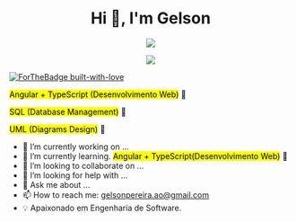 <h1 align="center">Hi 👋, I'm Gelson</h1>

<div align="center">  
 
![](https://github-readme-stats.vercel.app/api?username=ggelsonpereira&theme=radical&hide_border=false&include_all_commits=true&count_private=true)<br/>

![](https://github-readme-stats.vercel.app/api/top-langs/?username=ggelsonpereira&theme=radical&hide_border=false&include_all_commits=true&count_private=true&layout=compact)
</div>

[![ForTheBadge built-with-love](http://ForTheBadge.com/images/badges/built-with-love.svg)](https://GitHub.com/Naereen/)

   <mark>Angular + TypeScript (Desenvolvimento Web)</mark>  🚀
   
   <mark> SQL (Database Management)</mark>  🚀
   
   <mark> UML (Diagrams Design)</mark>  🚀

- 🔭 I’m currently working on ...
- 🌱 I’m currently learning.   <mark> Angular + TypeScript(Desenvolvimento Web)</mark> 🚀
- 👯 I’m looking to collaborate on ...
- 🤔 I’m looking for help with ...
- 💬 Ask me about ...
- 📫 How to reach me: gelsonpereira.ao@gmail.com
- 💡 Apaixonado em Engenharia de Software.


 
